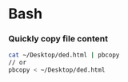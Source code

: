 # Bash

### Quickly copy file content

```bash
cat ~/Desktop/ded.html | pbcopy
// or
pbcopy < ~/Desktop/ded.html
```



